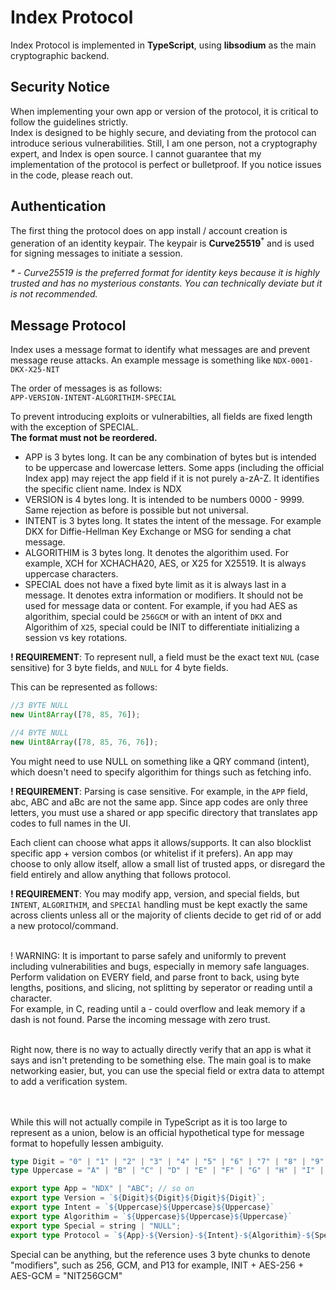 # Index Protocol

Index Protocol is implemented in **TypeScript**, using **libsodium** as the main cryptographic backend.

## Security Notice

When implementing your own app or version of the protocol, it is critical to follow the guidelines strictly.  
Index is designed to be highly secure, and deviating from the protocol can introduce serious vulnerabilities.
Still, I am one person, not a cryptography expert, and Index is open source. I cannot guarantee that my implementation of the protocol is perfect or bulletproof. If you notice issues in the code, please reach out.

## Authentication
The first thing the protocol does on app install / account creation is generation of an identity keypair. The keypair is **Curve25519**<sup>*</sup> and is used for signing messages to initiate a session.

<i>\* - Curve25519 is the preferred format for identity keys because it is highly trusted and has no mysterious constants. You can technically deviate but it is not recommended.</i>

## Message Protocol
Index uses a message format to identify what messages are and prevent message reuse attacks.
An example message is something like `NDX-0001-DKX-X25-NIT`

The order of messages is as follows:<br/>
`APP-VERSION-INTENT-ALGORITHIM-SPECIAL`

To prevent introducing exploits or vulnerabilties, all fields are fixed length with the exception of SPECIAL.
<br/>**The format must not be reordered.**
<br/>
- APP is 3 bytes long. It can be any combination of bytes but is intended to be uppercase and lowercase letters. Some apps (including the official Index app) may reject the app field if it is not purely a-zA-Z. It identifies the specific client name. Index is NDX
- VERSION is 4 bytes long. It is intended to be numbers 0000 - 9999. Same rejection as before is possible but not universal.
- INTENT is 3 bytes long. It states the intent of the message. For example DKX for Diffie-Hellman Key Exchange or MSG for sending a chat message.
- ALGORITHIM is 3 bytes long. It denotes the algorithim used. For example, XCH for XCHACHA20, AES, or X25 for X25519. It is always uppercase characters.
- SPECIAL does not have a fixed byte limit as it is always last in a message. It denotes extra information or modifiers. It should not be used for message data or content. For example, if you had AES as algorithim, special could be `256GCM` or with an intent of `DKX` and Algorithim of `X25`, special could be INIT to differentiate initializing a session vs key rotations.

**! REQUIREMENT**: To represent null, a field must be the exact text `NUL` (case sensitive) for 3 byte fields, and `NULL` for 4 byte fields.

This can be represented as follows:
```js
//3 BYTE NULL
new Uint8Array([78, 85, 76]);

//4 BYTE NULL
new Uint8Array([78, 85, 76, 76]);
```

You might need to use NULL on something like a QRY command (intent), which doesn't need to specify algorithim for things such as fetching info.

**! REQUIREMENT**: Parsing is case sensitive. For example, in the `APP` field, abc, ABC and aBc are not the same app.
Since app codes are only three letters, you must use a shared or app specific directory that translates app codes to full names in the UI.

Each client can choose what apps it allows/supports. It can also blocklist specific app + version combos (or whitelist if it prefers). An app may choose to only allow itself, allow a small list of trusted apps, or disregard the field entirely and allow anything that follows protocol.

**! REQUIREMENT**:
You may modify app, version, and special fields, but `INTENT`, `ALGORITHIM`, and `SPECIAl` handling must be kept exactly the same across clients unless all or the majority of clients decide to get rid of or add a new protocol/command.

<br/>! WARNING: It is important to parse safely and uniformly to prevent including vulnerabilities and bugs, especially in memory safe languages. Perform validation on EVERY field, and parse front to back, using byte lengths, positions, and slicing, not splitting by seperator or reading until a character.<br/>
For example, in C, reading until a - could overflow and leak memory if a dash is not found. Parse the incoming message with zero trust.

<br/>Right now, there is no way to actually directly verify that an app is what it says and isn't pretending to be something else. The main goal is to make networking easier, but, you can use the special field or extra data to attempt to add a verification system.

<br/><br/>While this will not actually compile in TypeScript as it is too large to represent as a union, below is an official hypothetical type for message format to hopefully lessen ambiguity.

```ts
type Digit = "0" | "1" | "2" | "3" | "4" | "5" | "6" | "7" | "8" | "9";
type Uppercase = "A" | "B" | "C" | "D" | "E" | "F" | "G" | "H" | "I" | "J" | "K" | "L" | "M" | "N" | "O" | "P" | "Q" | "R" | "S" | "T" | "U" | "V" | "W" | "X" | "Y" | "Z";

export type App = "NDX" | "ABC"; // so on
export type Version = `${Digit}${Digit}${Digit}${Digit}`;
export type Intent = `${Uppercase}${Uppercase}${Uppercase}`
export type Algorithim = `${Uppercase}${Uppercase}${Uppercase}`
export type Special = string | "NULL";
export type Protocol = `${App}-${Version}-${Intent}-${Algorithim}-${Special}`;
```

Special can be anything, but the reference uses 3 byte chunks to denote "modifiers", such as 256, GCM, and P13
for example, INIT + AES-256 + AES-GCM = "NIT256GCM"
